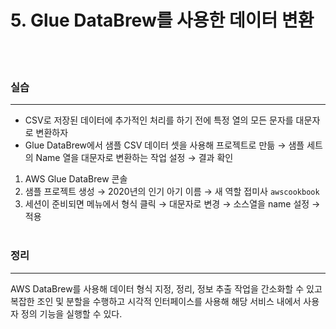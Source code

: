 # 5. Glue DataBrew를 사용한 데이터 변환

<br>
<br>

### 실습

---

- CSV로 저장된 데이터에 추가적인 처리를 하기 전에 특정 열의 모든 문자를 대문자로 변환하자
- Glue DataBrew에서 샘플 CSV 데이터 셋을 사용해 프로젝트로 만듦 → 샘플 세트의 Name 열을 대문자로 변환하는 작업 설정 → 결과 확인

1. AWS Glue DataBrew 콘솔
2. 샘플 프로젝트 생성 → 2020년의 인기 아기 이름 → 새 역할 접미사 `awscookbook`
3. 세션이 준비되면 메뉴에서 형식 클릭 → 대문자로 변경 → 소스열을 name 설정 → 적용
   <br>
   <br>

### 정리

---

AWS DataBrew를 사용해 데이터 형식 지정, 정리, 정보 추출 작업을 간소화할 수 있고 복잡한 조인 및 분할을 수행하고 시각적 인터페이스를 사용해 해당 서비스 내에서 사용자 정의 기능을 실행할 수 있다.
